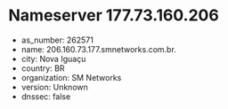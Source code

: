 # Nameserver 177.73.160.206

* as_number: 262571
* name: 206.160.73.177.smnetworks.com.br.
* city: Nova Iguaçu
* country: BR
* organization: SM Networks
* version: Unknown
* dnssec: false
